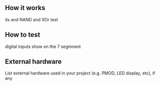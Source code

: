 <!---

This file is used to generate your project datasheet. Please fill in the information below and delete any unused
sections.

You can also include images in this folder and reference them in the markdown. Each image must be less than
512 kb in size, and the combined size of all images must be less than 1 MB.
-->

## How it works

its and NAND and XOr test 
## How to test
digital inputs show on the 7 segmnent


## External hardware

List external hardware used in your project (e.g. PMOD, LED display, etc), if any
